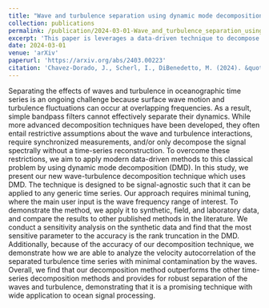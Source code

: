 ```yaml
---
title: "Wave and turbulence separation using dynamic mode decomposition"
collection: publications
permalink: /publication/2024-03-01-Wave_and_turbulence_separation_using_dynamic_mode_decomposition
excerpt: 'This paper is leverages a data-driven technique to decompose waves and turbulence from oceanic data.'
date: 2024-03-01
venue: 'arXiv'
paperurl: 'https://arxiv.org/abs/2403.00223'
citation: 'Chavez-Dorado, J., Scherl, I., DiBenedetto, M. (2024). &quot;Wave and turbulence separation using dynamic mode decomposition.&quot; <i>arXiv:2403.00223</i>.'
---
```


Separating the effects of waves and turbulence in oceanographic time series is an ongoing challenge because surface wave motion and turbulence fluctuations can occur at overlapping frequencies. As a result, simple bandpass filters cannot effectively separate their dynamics. While more advanced decomposition techniques have been developed, they often entail restrictive assumptions about the wave and turbulence interactions, require synchronized measurements, and/or only decompose the signal spectrally without a time-series reconstruction. To overcome these restrictions, we aim to apply modern data-driven methods to this classical problem by using dynamic mode decomposition (DMD). In this study, we present our new wave-turbulence decomposition technique which uses DMD. The technique is designed to be signal-agnostic such that it can be applied to any generic time series. Our approach requires minimal tuning, where the main user input is the wave frequency range of interest. To demonstrate the method, we apply it to synthetic, field, and laboratory data, and compare the results to other published methods in the literature. We conduct a sensitivity analysis on the synthetic data and find that the most sensitive parameter to the accuracy is the rank truncation in the DMD. Additionally, because of the accuracy of our decomposition technique, we demonstrate how we are able to analyze the velocity autocorrelation of the separated turbulence time series with minimal contamination by the waves. Overall, we find that our decomposition method outperforms the other time-series decomposition methods and provides for robust separation of the waves and turbulence, demonstrating that it is a promising technique with wide application to ocean signal processing. 
